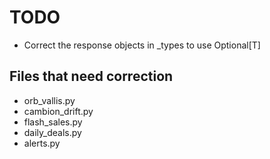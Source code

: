 # TODO

- Correct the response objects in _types to use Optional[T]

## Files that need correction

- orb_vallis.py
- cambion_drift.py
- flash_sales.py
- daily_deals.py
- alerts.py
